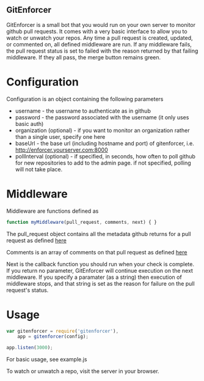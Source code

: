 
GitEnforcer
-----------

GitEnforcer is a small bot that you would run on your own server to monitor github pull requests. It comes with a very basic interface to allow you to watch or unwatch your repos. Any time a pull request is created, updated, or commented on, all defined middleware are run. If any middleware fails, the pull request status is set to failed with the reason returned by that failing middleware. If they all pass, the merge button remains green.

Configuration
=============

Configuration is an object containing the following parameters
* username - the username to authenticate as in github
* password - the password associated with the username (it only uses basic auth)
* organization (optional) - if you want to monitor an organization rather than a single user, specify one here
* baseUrl - the base url (including hostname and port) of gitenforcer, i.e. http://enforcer.yourserver.com:8000
* pollInterval (optional) - if specified, in seconds, how often to poll github for new repositories to add to the admin page. if not specified, polling will not take place.

Middleware
==========

Middleware are functions defined as

```javascript
function myMiddleware(pull_request, comments, next) { }
```

The pull_request object contains all the metadata github returns for a pull request as defined [here](http://developer.github.com/v3/pulls/#get-a-single-pull-request)

Comments is an array of comments on that pull request as defined [here](http://developer.github.com/v3/issues/comments/#list-comments-on-an-issue)

Next is the callback function you should run when your check is complete. If you return no parameter, GitEnforcer will continue execution on the next middleware. If you specify a paramater (as a string) then execution of middleware stops, and that string is set as the reason for failure on the pull request's status.

Usage
=====

```javascript
var gitenforcer = require('gitenforcer'),
    app = gitenforcer(config);

app.listen(3000);
```

For basic usage, see example.js

To watch or unwatch a repo, visit the server in your browser.

